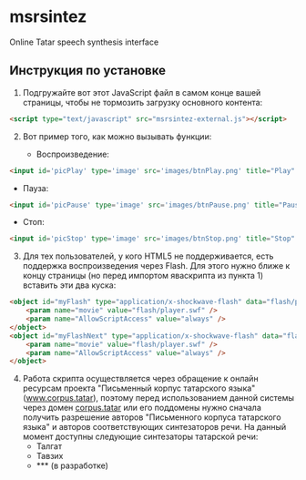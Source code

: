 # msrsintez
Online Tatar speech synthesis interface

## Инструкция по установке

1. Подгружайте вот этот JavaScript файл в самом конце вашей страницы, чтобы не тормозить загрузку основного контента:
```html
<script type="text/javascript" src="msrsintez-external.js"></script>
```

2. Вот пример того, как можно вызывать функции:

   * Воспроизведение:
```html
<input id='picPlay' type='image' src='images/btnPlay.png' title="Play" style="vertical-align: middle" onclick="javascript:play( document.getElementById('bigtext').textContent || document.getElementById('bigtext').innerText ); return false;">
```

   * Пауза:
```html
<input id='picPause' type='image' src='images/btnPause.png' title="Pause" style="vertical-align: middle" onclick="javascript:pause(); return false;" hidden>
```

   * Стоп:
```html
<input id='picStop' type='image' src='images/btnStop.png' title="Stop" style="vertical-align: middle" onclick="javascript:stop(); return false;">
```

3. Для тех пользователей, у кого HTML5 не поддерживается, есть поддержка воспроизведения через Flash. Для этого нужно ближе к концу страницы (но перед импортом яваскрипта из пункта 1) вставить эти два куска:
```html
<object id="myFlash" type="application/x-shockwave-flash" data="flash/player.swf" width="1" height="1">
    <param name="movie" value="flash/player.swf" />
    <param name="AllowScriptAccess" value="always" />
</object>
<object id="myFlashNext" type="application/x-shockwave-flash" data="flash/player.swf" width="1" height="1">
    <param name="movie" value="flash/player.swf" />
    <param name="AllowScriptAccess" value="always" />
</object>
```

4. Работа скрипта осуществляется через обращение к онлайн ресурсам проекта "Письменный корпус татарского языка" (www.corpus.tatar), поэтому перед использованием данной системы через домен [corpus.tatar](http://corpus.tatar) или его поддомены нужно сначала получить разрешение авторов "Письменного корпуса татарского языка" и авторов соответствующих синтезаторов речи. На данный момент доступны следующие синтезаторы татарской речи:
   * Талгат
   * Тавзих
   * *** (в разработке)

